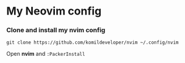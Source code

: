 # My Neovim config

### Clone and install my nvim config

```
git clone https://github.com/komildeveloper/nvim ~/.config/nvim
```

Open **nvim** and `:PackerInstall`
